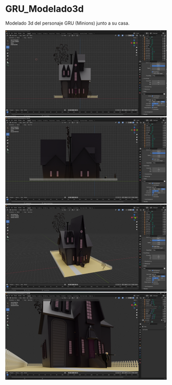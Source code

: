 # GRU_Modelado3d
Modelado 3d del personaje GRU (Minions) junto a su casa.

<img src="https://github.com/TevenV27/GRU_Modelado3d/blob/main/Imagenes/Frontal.png" alt="Frontal">
<img src="https://github.com/TevenV27/GRU_Modelado3d/blob/main/Imagenes/Lateral.png" alt="Lateral">
<img src="https://github.com/TevenV27/GRU_Modelado3d/blob/main/Imagenes/Perspectiva_Casa.png" alt="Perspectiva Casa">
<img src="https://github.com/TevenV27/GRU_Modelado3d/blob/main/Imagenes/Perspectiva_Gru.png" alt="Perspectiva Gru">
